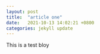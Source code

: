 ```yaml
---
layout: post
title:  "article one"
date:   2021-10-13 14:02:21 +0800
categories: jekyll update
---
```

This is a test bloy
